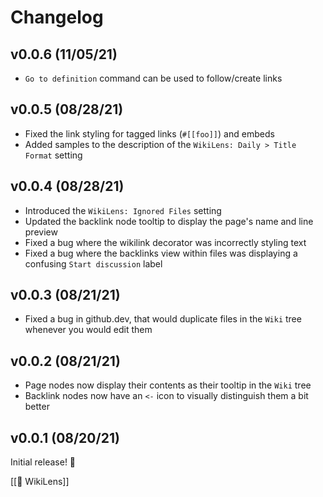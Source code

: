 # Changelog

## v0.0.6 (11/05/21)

- `Go to definition` command can be used to follow/create links

## v0.0.5 (08/28/21)

- Fixed the link styling for tagged links (`#[[foo]]`) and embeds
- Added samples to the description of the `WikiLens: Daily > Title Format` setting

## v0.0.4 (08/28/21)

- Introduced the `WikiLens: Ignored Files` setting
- Updated the backlink node tooltip to display the page's name and line preview
- Fixed a bug where the wikilink decorator was incorrectly styling text
- Fixed a bug where the backlinks view within files was displaying a confusing `Start discussion` label

## v0.0.3 (08/21/21)

- Fixed a bug in github.dev, that would duplicate files in the `Wiki` tree whenever you would edit them

## v0.0.2 (08/21/21)

- Page nodes now display their contents as their tooltip in the `Wiki` tree
- Backlink nodes now have an `<-` icon to visually distinguish them a bit better

## v0.0.1 (08/20/21)

Initial release! 🚀

[[🔎 WikiLens]]
